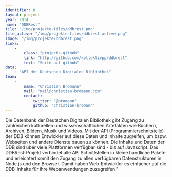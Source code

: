 ```yaml
---
identifier: 8
layout: project
year: 2014
name: "DDBRest"
tile: "/img/projekte-tiles/ddbrest.png"
tile_active: "/img/projekte-tiles/ddbrest-active.png"
image: "/img/projekte/ddbrest.png"
links:
    -
        class: "projects-github"
        link: "http://github.com/kollektivpp/ddbrest"
        text: "Seite auf github"
data:
    - "API der Deutschen Digitalen Bibliothek"
team:
    -
        name: "Christian Bromann"
        mail: "mail@christian-bromann.com"
        contact:
            twitter: "@bromann"
            github: "christian-bromann"
---
```

Die Datenbank der Deutschen Digitalen Bibliothek gibt Zugang zu zahlreichen kulturellen und wissenschaftlichen
Artefakten wie Büchern, Archiven, Bildern, Musik und Videos. Mit der API (Programmierschnitstelle) der DDB können
Entwickler auf diese Daten und Inhalte zugreifen, um bspw. Webseiten und andere Dienste bauen zu können. Die Inhalte und
Daten der DDB sind über viele Plattformen verfügbar sind - bis auf Javascript. Das DDBRest-Projekt verbindet alle API
Schnittstellen in kleine handliche Pakete und erleichtert somit den Zugang zu allen verfügbaren Datenstrukturen in
Node.js und den Browser. Damit haben Web-Entwickler es einfacher auf die DDB-Inhalte für ihre Webanwendungen
zuzugreifen."